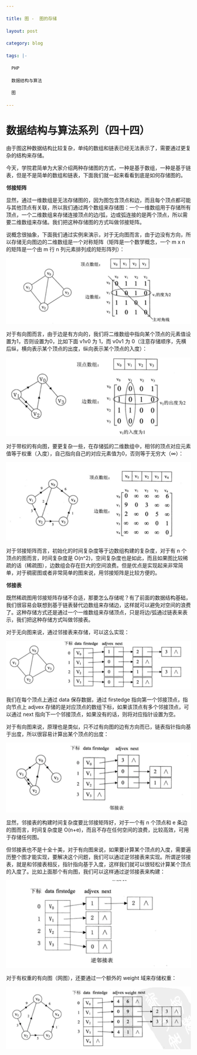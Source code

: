 ```yaml
---

title: 图 -  图的存储

layout: post

category: blog

tags: |-

  PHP

  数据结构与算法

  图

---
```




# 数据结构与算法系列（四十四）



由于图这种数据结构比较复杂，单纯的数组和链表已经无法表示了，需要通过更复杂的结构来存储。

今天，学院君简单为大家介绍两种存储图的方式，一种是基于数组，一种是基于链表，但是不是简单的数组和链表，下面我们就一起来看看到底是如何存储图的。

**邻接矩阵**

显然，通过一维数组是无法存储图的，因为图包含顶点和边，而且每个顶点都可能与其他顶点有关联，所以我们通过两个数组来存储图：一个一维数组用于存储所有顶点，一个二维数组来存储连接顶点的边/弧，边或弧连接的是两个顶点，所以需要二维数组来存储。我们把这种存储图的方式叫做邻接矩阵。

说概念很抽象，下面我们通过实例来演示，对于无向图而言，由于边没有方向，所以存储无向图边的二维数组是一个对称矩阵（矩阵是一个数学概念，一个  m x n 的矩阵是一个由 m 行 n 列元素排列成的矩形阵列）：

![img](/assets/post/e6590fff91b8b45c571065e4be96a8732cb5efd5b54f4bad7b8a2312f06bd7a7.png)

对于有向图而言，由于边是有方向的，我们将二维数组中指向某个顶点的元素值设置为1，否则设置为0，比如下面 v1v0 为 1，而 v0v1 为 0（注意存储顺序，先横后纵，横向表示某个顶点的出度，纵向表示某个顶点的入度）：

![img](/assets/post/c601115fbc594f25522c0590afd0b0c0a1a51833dd5f8205b4b2e62774dd1146.png)

对于带权的有向图，要更复杂一些，在存储弧的二维数组中，相邻的顶点对应元素值等于权重（入度），自己指向自己的对应元素值为0，否则等于无穷大（∞）：

![img](/assets/post/6c2d7e9b2926355945b27a10ff3ddf2cf743425ff28e095f483b7adf0e359fda.png)

对于邻接矩阵而言，初始化的时间复杂度等于边数组构建的复杂度，对于有 n 个顶点的图而言，时间复杂度是 O(n^2)，空间复杂度也是如此，而且如果图比较稀疏的话（稀疏图），边数组会存在巨大的空间浪费。但是优点是实现起来非常简单，对于稠密图或者非常简单的图来说，用邻接矩阵是比较方便的。

**邻接表**

既然稀疏图用邻接矩阵存储不合适，那要怎么存储呢？有了前面的数据结构基础，我们很容易会联想到基于链表替代边数组来存储边，这样就可以避免对空间的浪费了。这种存储方式还是通过一个一维数组来存储顶点，只是将边/弧通过链表来表示，我们把这种存储方式叫做邻接表。

对于无向图来说，通过邻接表来存储，可以这么实现：

![img](/assets/post/623b9c66b2f91a26aade49f187735d5ccbd448e359d6e11f5fcd6c27f993d58b.png)

我们在每个顶点上通过 data 保存数据，通过 firstedge 指向第一个邻接顶点，指向节点上 adjvex 存储的是对应顶点的数组下标，如果该顶点有多个邻接顶点，可以通过 next 指向下一个邻接顶点，如果没有的话，则将对应指针设置为空。

对于有向图来说，原理也是类似，只不过有向图的边有方向而已，链表指针指向基于出度，所以很容易计算出某个顶点的出度：

![img](/assets/post/d174b30957caa009a05f1a2379a1ef297e3d4e97dccf8396ddf01e2a97434ada.png)

显然，邻接表的构建时间复杂度要比邻接矩阵好，对于一个有 n 个顶点和 e 条边的图而言，时间复杂度是 O(n+e)，而且不存在任何空间的浪费，比较高效，可用于存储任何图。

但邻接表也不是十全十美，对于有向图来说，如果要计算某个顶点的入度，需要遍历整个图才能实现，要解决这个问题，我们可以通过逆邻接表来实现。所谓逆邻接表，就是和邻接表相反，指针指向基于入度，这样我们就可以很轻松计算某个顶点的入度了。比如上面那个有向图，我们可以这样通过逆邻接表来构建：

![img](/assets/post/872487a88178120dfaa4aea536820c2ef11f384a5b4b6b6acdd885469c9f0c61.png)

对于有权重的有向图（网图），还要通过一个额外的 weight 域来存储权重：

![img](/assets/post/a09c719036664b057268c035517406bf46e0d60768adb605b1fe503e865fe4da.png)